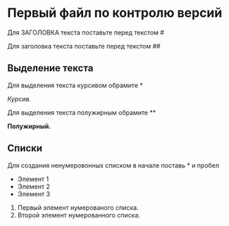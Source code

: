 # Первый файл по контролю версий
Для ЗАГОЛОВКА текста поставьте перед текстом #

Для заголовка текста поставьте перед текстом ##

## Выделение текста

Для выделения текста курсивом обрамите * 

*Курсив.*

Для выделения текста полужирным обрамите **

**Полужирный.**

## Списки

Для создания ненумеровонных списком в начале поставь * и пробел

* Элемент 1
* Элемент 2
* Элемент 3

1. Первый элемент нумерованого списка.
2. Второй элемент нумерованного списка.

